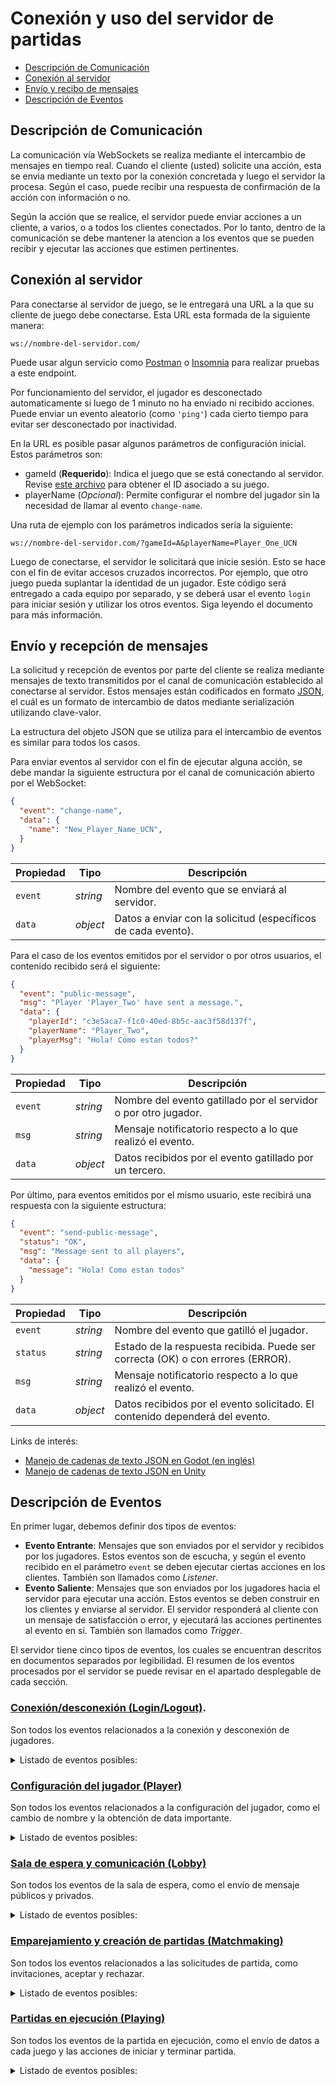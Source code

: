 # Conexión y uso del servidor de partidas

- [Descripción de Comunicación](#descripción-de-comunicación)
- [Conexión al servidor](#conexión-al-servidor)
- [Envío y recibo de mensajes](#envío-y-recepción-de-mensajes)
- [Descripción de Eventos](#descripción-de-eventos)

## Descripción de Comunicación
La comunicación vía WebSockets se realiza mediante el intercambio de mensajes en tiempo real. Cuando el cliente
(usted) solicite una acción, esta se envia mediante un texto por la conexión concretada y luego el servidor la
procesa. Según el caso, puede recibir una respuesta de confirmación de la acción con información o no.

Según la acción que se realice, el servidor puede enviar acciones a un cliente, a varios, o a todos los clientes
conectados. Por lo tanto, dentro de la comunicación se debe mantener la atencion a los eventos que se pueden
recibir y ejecutar las acciones que estimen pertinentes.

## Conexión al servidor
Para conectarse al servidor de juego, se le entregará una URL a la que su cliente de juego debe conectarse.
Esta URL esta formada de la siguiente manera: 

```url
ws://nombre-del-servidor.com/
```

Puede usar algun servicio como [Postman](https://www.postman.com/) o [Insomnia](https://insomnia.rest/) para
realizar pruebas a este endpoint.

Por funcionamiento del servidor, el jugador es desconectado automaticamente si luego de 1 minuto no ha enviado
ni recibido acciones. Puede enviar un evento aleatorio (como `'ping'`) cada cierto tiempo para evitar ser
desconectado por inactividad.

En la URL es posible pasar algunos parámetros de configuración inicial. Estos parámetros son:
- gameId (__Requerido__): Indica el juego que se está conectando al servidor. Revise 
[este archivo](../../src/websocket/game/game.service.ts) para obtener el ID asociado a su juego.
- playerName (_Opcional_): Permite configurar el nombre del jugador sin la necesidad de llamar al evento
`change-name`.

Una ruta de ejemplo con los parámetros indicados sería la siguiente:
```url
ws://nombre-del-servidor.com/?gameId=A&playerName=Player_One_UCN
```

Luego de conectarse, el servidor le solicitará que inicie sesión. Esto se hace con el fin de evitar accesos
cruzados incorrectos. Por ejemplo, que otro juego pueda suplantar la identidad de un jugador. Este código será
entregado a cada equipo por separado, y se deberá usar el evento `login` para iniciar sesión y utilizar los
otros eventos. Siga leyendo el documento para más información.

## Envío y recepción de mensajes
La solicitud y recepción de eventos por parte del cliente se realiza mediante mensajes de texto transmitidos
por el canal de comunicación establecido al conectarse al servidor. Estos mensajes están codificados en formato
[JSON](https://www.json.org/json-es.html), el cuál es un formato de intercambio de datos mediante serialización
utilizando clave-valor.  

La estructura del objeto JSON que se utiliza para el intercambio de eventos es similar para todos los casos.

Para enviar eventos al servidor con el fin de ejecutar alguna acción, se debe mandar la siguiente estructura
por el canal de comunicación abierto por el WebSocket:

```json
{
  "event": "change-name",
  "data": {
    "name": "New_Player_Name_UCN",
  }
}
```

| Propiedad | Tipo     | Descripción                                                   |
|-----------|----------|---------------------------------------------------------------|
| `event`   | _string_ | Nombre del evento que se enviará al servidor.                 |
| `data`    | _object_ | Datos a enviar con la solicitud (específicos de cada evento). |

Para el caso de los eventos emitidos por el servidor o por otros usuarios, el contenido recibido será el
siguiente:

```json
{
  "event": "public-message",
  "msg": "Player 'Player_Two' have sent a message.",
  "data": {
    "playerId": "c3e5aca7-f1c0-40ed-8b5c-aac3f58d137f",
    "playerName": "Player_Two",
    "playerMsg": "Hola! Cómo estan todos?"
  }
}
```

| Propiedad | Tipo     | Descripción                                                     |
|-----------|----------|-----------------------------------------------------------------|
| `event`   | _string_ | Nombre del evento gatillado por el servidor o por otro jugador. |
| `msg`     | _string_ | Mensaje notificatorio respecto a lo que realizó el evento.      |
| `data`    | _object_ | Datos recibidos por el evento gatillado por un tercero.         |

Por último, para eventos emitidos por el mismo usuario, este recibirá una respuesta con la siguiente estructura:

```json
{
  "event": "send-public-message",
  "status": "OK",
  "msg": "Message sent to all players",
  "data": {
    "message": "Hola! Como estan todos"
  }
}
```

| Propiedad | Tipo     | Descripción                                                                     |
|-----------|----------|---------------------------------------------------------------------------------|
| `event`   | _string_ | Nombre del evento que gatilló el jugador.                                       |
| `status`  | _string_ | Estado de la respuesta recibida. Puede ser correcta (OK) o con errores (ERROR). |
| `msg`     | _string_ | Mensaje notificatorio respecto a lo que realizó el evento.                      |
| `data`    | _object_ | Datos recibidos por el evento solicitado. El contenido dependerá del evento.    |

Links de interés:
- [Manejo de cadenas de texto JSON en Godot (en inglés)](https://docs.godotengine.org/en/stable/classes/class_json.html)
- [Manejo de cadenas de texto JSON en Unity](https://docs.unity3d.com/es/530/Manual/JSONSerialization.html)

## Descripción de Eventos
En primer lugar, debemos definir dos tipos de eventos:

- __Evento Entrante__: Mensajes que son enviados por el servidor y recibidos por los jugadores. Estos eventos
                      son de escucha, y según el evento recibido en el parámetro `event` se deben ejecutar
                      ciertas acciones en los clientes. También son llamados como _Listener_.
- __Evento Saliente__: Mensajes que son enviados por los jugadores hacia el servidor para ejecutar una acción.
                       Estos eventos se deben construir en los clientes y enviarse al servidor. El servidor
                       responderá al cliente con un mensaje de satisfacción o error, y ejecutará las acciones
                       pertinentes al evento en sí. También son llamados como _Trigger_.

El servidor tiene cinco tipos de eventos, los cuales se encuentran descritos en documentos separados por
legibilidad. El resumen de los eventos procesados por el servidor se puede revisar en el apartado desplegable
de cada sección.

### [Conexión/desconexión (Login/Logout)](./server-login-events-es.md).
Son todos los eventos relacionados a la conexión y desconexión de jugadores.

<details>
<summary>Listado de eventos posibles:</summary>

| Evento                | Tipo     | Descripción                                |
|-----------------------|----------|--------------------------------------------|
| `connected-to-server` | Entrante | Indica que te has conectado al servidor.   |
| `player-connected`    | Entrante | Indica que un jugador se ha conectado.     |
| `player-disconnected` | Entrante | Indica que un jugador se ha desconectado.  |
| `login`               | Saliente | Se usa para iniciar sesión en el servidor. |

</details>

### [Configuración del jugador (Player)](./server-player-events-es.md)
Son todos los eventos relacionados a la configuración del jugador, como el cambio de nombre y la obtención de
data importante.

<details>
<summary>Listado de eventos posibles:</summary>

| Evento        | Tipo     | Descripción                            |
|---------------|----------|----------------------------------------|
| `player-data` | Saliente | Obtiene los datos del jugador actual.  |
| `change-name` | Saliente | Permite cambiar el nombre del jugador. |

</details>

### [Sala de espera y comunicación (Lobby)](./server-lobby-events-es.md)
Son todos los eventos de la sala de espera, como el envío de mensaje públicos y privados.

<details>
<summary>Listado de eventos posibles:</summary>

| Evento                 | Tipo     | Descripción                                            |
|------------------------|----------|--------------------------------------------------------|
| `public-message`       | Entrante | Avisa que un jugador ha mandando un mensaje a todos.   |
| `private-message`      | Entrante | Avisa que un jugador te ha enviado un mensaje privado. |
| `online-players`       | Saliente | Obtiene el listado de jugadores conectados.            |
| `send-public-message`  | Saliente | Manda un mensaje a todos los jugadores conectados.     |
| `send-private-message` | Saliente | Manda un mensaje a un solo jugador indicado.           |

</details>

### [Emparejamiento y creación de partidas (Matchmaking)](./server-match-events-es.md)
Son todos los eventos relacionados a las solicitudes de partida, como invitaciones, aceptar y rechazar.

<details>
<summary>Listado de eventos posibles:</summary>

| Evento                     | Tipo     | Descripción                                                          |
|----------------------------|----------|----------------------------------------------------------------------|
| `match-request-received`   | Entrante | Avisa que recibiste una solicitud de partida.                        |
| `match-canceled-by-sender` | Entrante | Avisa que la solicitud de partida fue cancelada por el otro jugador. |
| `match-accepted`           | Entrante | Avisa que el otro jugador aceptó la solicitud de partida.            |
| `match-rejected`           | Entrante | Avisa que el otro jugador rechazó la solicitud de partida.           |
| `send-match-request`       | Saliente | Manda una solicitud de partida a un jugador disponible.              |
| `cancel-match-request`     | Saliente | Cancela la solicitud enviada al otro jugador.                        |
| `accept-match`             | Saliente | Acepta una solicitud de partida recibida.                            |
| `reject-match`             | Saliente | Rechaza una solicitud de partida recibida.                           |

</details>

### [Partidas en ejecución (Playing)](./server-game-match-events-es.md)
Son todos los eventos de la partida en ejecución, como el envío de datos a cada juego y las acciones de iniciar
y terminar partida.

<details>
<summary>Listado de eventos posibles:</summary>

| Evento                 | Tipo     | Descripción                                                             |
|------------------------|----------|-------------------------------------------------------------------------|
| `players-ready`        | Entrante | Avisa que ambos jugadores estan listos para comenzar la partida.        |
| `match-start`          | Entrante | Avisa que la partida ha iniciado y esta lista para recibir eventos.     |
| `receive-game-data`    | Entrante | Avisa que el otro jugador envió un evento a su partida.                 |
| `game-ended`           | Entrante | Avisa que un jugador ha ganado la partida.                              |
| `rematch-request`      | Entrante | Avisa que el otro jugador envió una solicitud para volver a jugar.      |
| `close-match`          | Entrante | Avisa que el otro jugador salió de la partida.                          |
| `connect-match`        | Saliente | Se utiliza para conectarse a la partida creada por la solicitud.        |
| `ping-match`           | Saliente | Se utiliza para establecer un primer contacto y determinar la latencia. |
| `send-game-data`       | Saliente | Envía datos hacia la partida del otros jugador.                         |
| `finish-game`          | Saliente | Se utiliza para declarar como ganador al jugador que manda este evento. |
| `send-rematch-request` | Saliente | Envía una solicitud para volver a jugar la misma partida.               |
| `quit-match`           | Saliente | Se utiliza para salir de una partida que ha finalizado.                 |

</details>
